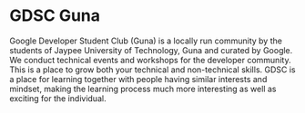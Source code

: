 # GDSC Guna
Google Developer Student Club (Guna) is a locally run community by the students of Jaypee University of Technology, Guna and curated by Google. We conduct technical events and workshops for the developer community. This is a place to grow both your technical and non-technical skills. GDSC is a place for learning together with people having similar interests and mindset, making the learning process much more interesting as well as exciting for the individual.